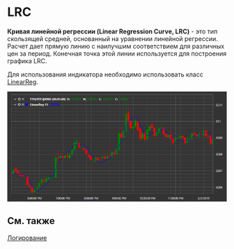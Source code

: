 # LRC

**Кривая линейной регрессии (Linear Regression Curve, LRC)** \- это тип скользящей средней, основанный на уравнении линейной регрессии. Расчет дает прямую линию с наилучшим соответствием для различных цен за период. Конечная точка этой линии используется для построения графика LRC. 

Для использования индикатора необходимо использовать класс [LinearReg](xref:StockSharp.Algo.Indicators.LinearReg). 

![IndicatorLinearReg](../../../../images/indicatorlinearreg.png)

## См. также

[Логирование](../../logging.md)
